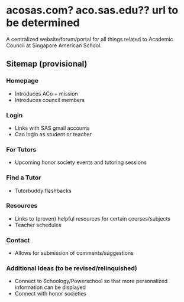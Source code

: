 # acosas.com? aco.sas.edu?? url to be determined
A centralized website/forum/portal for all things related to Academic Council at Singapore American School.

## Sitemap (provisional)

### Homepage
- Introduces ACo + mission
- Introduces council members

### Login
- Links with SAS gmail accounts
- Can login as student or teacher

### For Tutors
- Upcoming honor society events and tutoring sessions

### Find a Tutor
- Tutorbuddy flashbacks

### Resources
- Links to (proven) helpful resources for certain courses/subjects
- Teacher schedules

### Contact
- Allows for submission of comments/suggestions

### Additional Ideas (to be revised/relinquished)
- Connect to Schoology/Powerschool so that more personalized information can be displayed 
- Connect with honor societies
